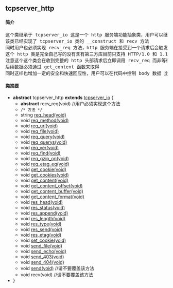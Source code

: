 ## tcpserver_http
#### 简介
<pre>
这个类继承于 tcpserver_io 这是一个 http 服务端功能抽象类，用户可以继承该类来完成一个自己的 http 服务端
该类已经实现了 tcpserver_io 类的 __construct 和 recv 方法
同时用户也必须实现 recv_req 方法，http 服务端在接受到一个请求后会触发这个方法
这个 http 类是完全自己写的没有含有第三方库目前只支持 HTTP/1.0 和 1.1
注意这个这个类会在收到完整的 http 头部请求后立即调用 recv_req 而非等待后续 body 数据
后续数据必须通过 get_content 函数来取得
同时这样也增加一定的安全和快速回应性，用户可以在代码中控制 body 数据 比如 POST 数据大小等不同逻辑的限制
</pre>
#### 类摘要
- **abstract** tcpserver_http **extends** [tcpserver_io](tcpserver_io.md) {
	- **abstract** recv_req(void) //用户必须实现这个方法
	- `/* 方法 */`
	- string [req_head(void)](tcpserver_http.md#req_head)
	- void [req_method(void)](tcpserver_http.md#req_method)
	- void [req_url(void)](tcpserver_http.md#req_url)
	- void [req_file(void)](tcpserver_http.md#req_file)
	- void [req_query(void)](tcpserver_http.md#req_query)
	- void [req_querys(void)](tcpserver_http.md#req_querys)
	- void [req_ver(void)](tcpserver_http.md#req_ver)
	- void [req_find(void)](tcpserver_http.md#req_find)
	- void [req_gzip_on(void)](tcpserver_http.md#req_gzip_on)
	- void [req_etag_eq(void)](tcpserver_http.md#req_etag_eq)
	- void [get_cookie(void)](tcpserver_http.md#get_cookie)
	- void [get_cookies(void)](tcpserver_http.md#get_cookies)
	- void [get_content(void)](tcpserver_http.md#get_content)
	- void [get_content_offset(void)](tcpserver_http.md#get_content_offset)
	- void [get_content_buffer(void)](tcpserver_http.md#get_content_buffer)
	- void [get_content_format(void)](tcpserver_http.md#get_content_format)
	- void [res_head(void)](tcpserver_http.md#res_head)
	- void [res_status(void)](tcpserver_http.md#res_status)
	- void [res_append(void)](tcpserver_http.md#res_append)
	- void [res_length(void)](tcpserver_http.md#res_length)
	- void [res_type(void)](tcpserver_http.md#res_type)
	- void [res_send(void)](tcpserver_http.md#res_send)
	- void [res_etag(void)](tcpserver_http.md#res_etag)
	- void [set_cookie(void)](tcpserver_http.md#set_cookie)
	- void [send_file(void)](tcpserver_http.md#send_file)
	- void [send_echo(void)](tcpserver_http.md#send_echo)
	- void [send_403(void)](tcpserver_http.md#send_403)
	- void [send_404(void)](tcpserver_http.md#send_404)
	- void [send(void)](tcpserver_http.md#send) //请不要覆盖该方法
	- void recv(void) //请不要覆盖该方法
- }
